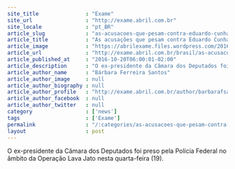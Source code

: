 ```yaml
---
site_title               : "Exame"
site_url                 : "http://exame.abril.com.br"
site_locale              : "pt_BR"
article_slug             : "as-acusacoes-que-pesam-contra-eduardo-cunha"
article_title            : "As acusações que pesam contra Eduardo Cunha"
article_image            : "https://abrilexame.files.wordpress.com/2016/10/original_eduardo-cunha15.jpg?quality=70&strip=all&w=960"
article_url              : "http://exame.abril.com.br/brasil/as-acusacoes-que-pesam-contra-eduardo-cunha/"
article_published_at     : "2016-10-20T06:00:01-02:00"
article_description      : "O ex-presidente da Câmara dos Deputados foi preso pela Polícia Federal no âmbito da Operação Lava Jato nesta quarta-feira (19)."
article_author_name      : "Bárbara Ferreira Santos"
article_author_image     : null
article_author_biography : null
article_author_profile   : "http://exame.abril.com.br/author/barbarafsantos/"
article_author_facebook  : null
article_author_twitter   : null
category                 : ['news']
tags                     : ['Exame']
permalink                : "/:categories/as-acusacoes-que-pesam-contra-eduardo-cunha/"
layout                   : post
---
```


O ex-presidente da Câmara dos Deputados foi preso pela Polícia Federal no âmbito da Operação Lava Jato nesta quarta-feira (19).
